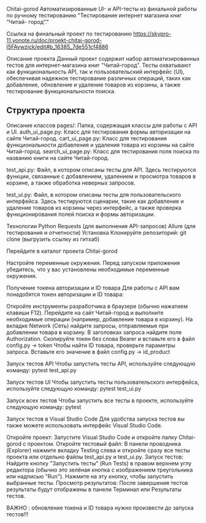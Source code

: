 Chitai-gorod
Автоматизированные UI- и API-тесты из финальной работы по ручному тестированию "Тестирование интернет магазина книг “Читай- город”."

Ссылка на финальный проект по тестированию
https://skypro-11.yonote.ru/doc/proekt-chitaj-gorod-I5FAywzick/edit#b_16385_7de551cf4886

Описание проекта
Данный проект содержит набор автоматизированных тестов для интернет-магазина книг "Читай-город". Тесты охватывают как функциональность API, так и пользовательский интерфейс (UI), обеспечивая надежное тестирование различных операций, таких как добавление, обновление и удаление товаров из корзины, а также тестирование функциональности поиска.

Структура проекта
-------------------------

Описание классов
pages/: Папка, содержащая классы для работы с API и UI.
auth_ui_page.py: Класс для тестирования формы авторизации на сайте Читай-город.
cart_ui_page.py: Класс для тестирования функциональности добавления и удаления товара из корзины на сайте Читай-город.
search_ui_page.py: Класс для тестирования поля поиска по названию книги на сайте Читай-город.


test_api.py: Файл, в котором описаны тесты для API. Здесь тестируются функции, связанные с добавлением, удалением и просмотра товаров в корзине, а также обработка неверных запросов.

test_ui.py: Файл, в котором описаны тесты для пользовательского интерфейса. Здесь тестируются сценарии, такие как добавление и удаление товаров из корзины через интерфейс, а также проверка функционирования полей поиска и формы авторизации.

Технологии
Python
Requests (для выполнения API-запросов)
Allure (для тестирования и отчетности)
Установка
Клонируйте репозиторий: git clone (выгрузить ссылку из гитхаб)

Перейдите в каталог проекта Chitai-gorod

Настройте переменные окружения. Перед запуском приложения убедитесь, что у вас установлены необходимые переменные окружения.

Получение токена авторизации и ID товара
Для работы с API вам понадобятся токен авторизации и ID товара:

Откройте инструменты разработчика в браузере (обычно нажатием клавиши F12).
Перейдите на сайт Читай-город и выполните необходимые операции (например, добавление товара в корзину).
На вкладке Network (Сеть) найдите запросы, отправляемые при добавлении товара в корзину.
В заголовках запроса найдите поле Authorization. Скопируйте токен без слова Bearer и вставьте его в файл config.py -> token
Чтобы найти ID товара, проверьте параметры запроса. Вставьте его значение в файл config.py -> id_product

Запуск тестов API
Чтобы запустить тесты API, используйте следующую команду: pytest test_api.py

Запуск тестов UI
Чтобы запустить тесты пользовательского интерфейса, используйте следующую команду: pytest test_ui.py

Запуск всех тестов
Чтобы запустить все тесты в проекте, используйте следующую команду: pytest

Запуск тестов в Visual Studio Code
Для удобства запуска тестов вы также можете использовать интерфейс Visual Studio Code.

Откройте проект: Запустите Visual Studio Code и откройте папку Chitai-gorod с проектом.
Откройте тестовый файл: В панели проводника (Explorer) нажмите вкладку Testing слева и откройте сразу все тесты проекта или отдельно файлы test_api.py и test_ui.py.
Запуск тестов:
Найдите кнопку "Запустить тесты" (Run Tests) в правом верхнем углу редактора (обычно это зелёная кнопка с изображением треугольника или надписью "Run").
Нажмите на эту кнопку, чтобы запустить выбранные тесты.
Просмотр результатов: После завершения тестов результаты будут отображены в панели Терминал или Результаты тестов.

ВАЖНО : обновление токена и ID товара нужно произвести до запуска тестов!!!